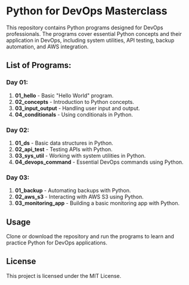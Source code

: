 # Python for DevOps Masterclass

This repository contains Python programs designed for DevOps professionals. The programs cover essential Python concepts and their application in DevOps, including system utilities, API testing, backup automation, and AWS integration.

## List of Programs:

### Day 01:
1. **01_hello** - Basic "Hello World" program.
2. **02_concepts** - Introduction to Python concepts.
3. **03_input_output** - Handling user input and output.
4. **04_conditionals** - Using conditionals in Python.

### Day 02:
1. **01_ds** - Basic data structures in Python.
2. **02_api_test** - Testing APIs with Python.
3. **03_sys_util** - Working with system utilities in Python.
4. **04_devops_command** - Essential DevOps commands using Python.

### Day 03:
1. **01_backup** - Automating backups with Python.
2. **02_aws_s3** - Interacting with AWS S3 using Python.
3. **03_monitoring_app** - Building a basic monitoring app with Python.

## Usage
Clone or download the repository and run the programs to learn and practice Python for DevOps applications.

## License
This project is licensed under the MIT License.
